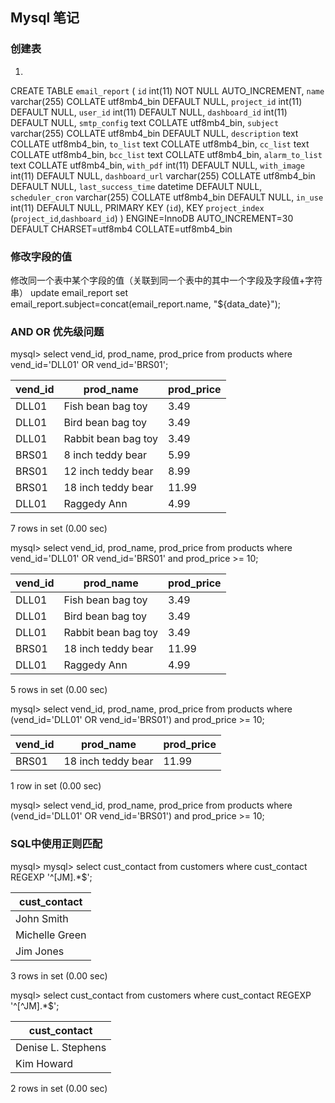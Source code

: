 ## Mysql 笔记
### 创建表
1. 
CREATE TABLE `email_report` (
  `id` int(11) NOT NULL AUTO_INCREMENT,
  `name` varchar(255) COLLATE utf8mb4_bin DEFAULT NULL,
  `project_id` int(11) DEFAULT NULL,
  `user_id` int(11) DEFAULT NULL,
  `dashboard_id` int(11) DEFAULT NULL,
  `smtp_config` text COLLATE utf8mb4_bin,
  `subject` varchar(255) COLLATE utf8mb4_bin DEFAULT NULL,
  `description` text COLLATE utf8mb4_bin,
  `to_list` text COLLATE utf8mb4_bin,
  `cc_list` text COLLATE utf8mb4_bin,
  `bcc_list` text COLLATE utf8mb4_bin,
  `alarm_to_list` text COLLATE utf8mb4_bin,
  `with_pdf` int(11) DEFAULT NULL,
  `with_image` int(11) DEFAULT NULL,
  `dashboard_url` varchar(255) COLLATE utf8mb4_bin DEFAULT NULL,
  `last_success_time` datetime DEFAULT NULL,
  `scheduler_cron` varchar(255) COLLATE utf8mb4_bin DEFAULT NULL,
  `in_use` int(11) DEFAULT NULL,
  PRIMARY KEY (`id`),
  KEY `project_index` (`project_id`,`dashboard_id`)
) ENGINE=InnoDB AUTO_INCREMENT=30 DEFAULT CHARSET=utf8mb4 COLLATE=utf8mb4_bin
### 修改字段的值
修改同一个表中某个字段的值（关联到同一个表中的其中一个字段及字段值+字符串）
update email_report set email_report.subject=concat(email_report.name, "${data_date}");

### AND OR 优先级问题
mysql> select vend_id, prod_name, prod_price from products where vend_id='DLL01' OR vend_id='BRS01';

| vend_id | prod_name           | prod_price |
| ------- | ------------------  | ---------- |
| DLL01   | Fish bean bag toy   |       3.49 |
| DLL01   | Bird bean bag toy   |       3.49 |
| DLL01   | Rabbit bean bag toy |       3.49 |
| BRS01   | 8 inch teddy bear   |       5.99 |
| BRS01   | 12 inch teddy bear  |       8.99 |
| BRS01   | 18 inch teddy bear  |      11.99 |
| DLL01   | Raggedy Ann         |       4.99 |

7 rows in set (0.00 sec)

mysql> select vend_id, prod_name, prod_price from products where vend_id='DLL01' OR vend_id='BRS01' and prod_price >= 10;

| vend_id | prod_name           | prod_price |
|---------|---------------------|------------|
| DLL01   | Fish bean bag toy   |       3.49 |
| DLL01   | Bird bean bag toy   |       3.49 |
| DLL01   | Rabbit bean bag toy |       3.49 |
| BRS01   | 18 inch teddy bear  |      11.99 |
| DLL01   | Raggedy Ann         |       4.99 |
5 rows in set (0.00 sec)

mysql> select vend_id, prod_name, prod_price from products where (vend_id='DLL01' OR vend_id='BRS01') and prod_price >= 10;

| vend_id | prod_name          | prod_price |
|---------|-------------------|------------|
| BRS01   | 18 inch teddy bear |      11.99 |

1 row in set (0.00 sec)

mysql> select vend_id, prod_name, prod_price from products where (vend_id='DLL01' OR vend_id='BRS01') and prod_price >= 10;

### SQL中使用正则匹配

mysql> mysql> select cust_contact from customers where cust_contact REGEXP '^[JM].*$';

| cust_contact   |
| -------------  |
| John Smith     |
| Michelle Green |
| Jim Jones      |

3 rows in set (0.00 sec)

mysql> select cust_contact from customers where cust_contact REGEXP '^[^JM].*$';

| cust_contact       |
|--------------------|
| Denise L. Stephens |
| Kim Howard         |

2 rows in set (0.00 sec)


